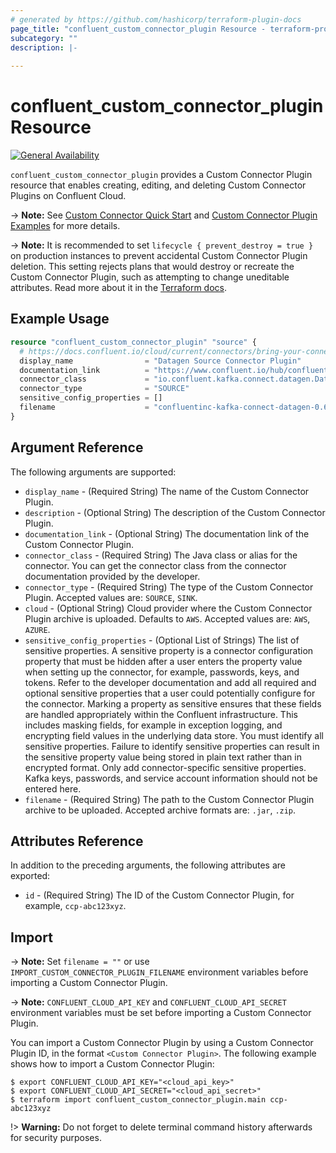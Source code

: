 ```yaml
---
# generated by https://github.com/hashicorp/terraform-plugin-docs
page_title: "confluent_custom_connector_plugin Resource - terraform-provider-confluent"
subcategory: ""
description: |-
  
---
```


# confluent_custom_connector_plugin Resource

[![General Availability](https://img.shields.io/badge/Lifecycle%20Stage-General%20Availability-%2345c6e8)](https://docs.confluent.io/cloud/current/api.html#section/Versioning/API-Lifecycle-Policy)

`confluent_custom_connector_plugin` provides a Custom Connector Plugin resource that enables creating, editing, and deleting Custom Connector Plugins on Confluent Cloud.

-> **Note:** See [Custom Connector Quick Start](https://docs.confluent.io/cloud/current/connectors/bring-your-connector/custom-connector-qs.html#custom-connector-quick-start) and [Custom Connector Plugin Examples](https://docs.confluent.io/cloud/current/connectors/connect-api-section.html#custom-connector-plugin-examples) for more details.

-> **Note:** It is recommended to set `lifecycle { prevent_destroy = true }` on production instances to prevent accidental Custom Connector Plugin deletion. This setting rejects plans that would destroy or recreate the Custom Connector Plugin, such as attempting to change uneditable attributes. Read more about it in the [Terraform docs](https://www.terraform.io/language/meta-arguments/lifecycle#prevent_destroy).

## Example Usage

```terraform
resource "confluent_custom_connector_plugin" "source" {
  # https://docs.confluent.io/cloud/current/connectors/bring-your-connector/custom-connector-qs.html#custom-connector-quick-start
  display_name                = "Datagen Source Connector Plugin"
  documentation_link          = "https://www.confluent.io/hub/confluentinc/kafka-connect-datagen"
  connector_class             = "io.confluent.kafka.connect.datagen.DatagenConnector"
  connector_type              = "SOURCE"
  sensitive_config_properties = []
  filename                    = "confluentinc-kafka-connect-datagen-0.6.2.zip"
}
```

<!-- schema generated by tfplugindocs -->
## Argument Reference

The following arguments are supported:

- `display_name` - (Required String) The name of the Custom Connector Plugin.
- `description` - (Optional String) The description of the Custom Connector Plugin.
- `documentation_link` - (Optional String) The documentation link of the Custom Connector Plugin.
- `connector_class` - (Required String) The Java class or alias for the connector. You can get the connector class from the connector documentation provided by the developer.
- `connector_type` - (Required String) The type of the Custom Connector Plugin. Accepted values are: `SOURCE`, `SINK`.
- `cloud` - (Optional String) Cloud provider where the Custom Connector Plugin archive is uploaded. Defaults to `AWS`. Accepted values are: `AWS`, `AZURE`.
- `sensitive_config_properties` - (Optional List of Strings) The list of sensitive properties. A sensitive property is a connector configuration property that must be hidden after a user enters the property value when setting up the connector, for example, passwords, keys, and tokens. Refer to the developer documentation and add all required and optional sensitive properties that a user could potentially configure for the connector. Marking a property as sensitive ensures that these fields are handled appropriately within the Confluent infrastructure. This includes masking fields, for example in exception logging, and encrypting field values in the underlying data store. You must identify all sensitive properties. Failure to identify sensitive properties can result in the sensitive property value being stored in plain text rather than in encrypted format. Only add connector-specific sensitive properties. Kafka keys, passwords, and service account information should not be entered here.
- `filename` - (Required String) The path to the Custom Connector Plugin archive to be uploaded. Accepted archive formats are: `.jar`, `.zip`.

## Attributes Reference

In addition to the preceding arguments, the following attributes are exported:

- `id` - (Required String) The ID of the Custom Connector Plugin, for example, `ccp-abc123xyz`.

## Import

-> **Note:** Set `filename = ""` or use `IMPORT_CUSTOM_CONNECTOR_PLUGIN_FILENAME` environment variables before importing a Custom Connector Plugin.

-> **Note:** `CONFLUENT_CLOUD_API_KEY` and `CONFLUENT_CLOUD_API_SECRET` environment variables must be set before importing a Custom Connector Plugin.

You can import a Custom Connector Plugin by using a Custom Connector Plugin ID, in the format `<Custom Connector Plugin>`. The following example shows how to import a Custom Connector Plugin:

```shell
$ export CONFLUENT_CLOUD_API_KEY="<cloud_api_key>"
$ export CONFLUENT_CLOUD_API_SECRET="<cloud_api_secret>"
$ terraform import confluent_custom_connector_plugin.main ccp-abc123xyz
```

!> **Warning:** Do not forget to delete terminal command history afterwards for security purposes.
